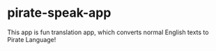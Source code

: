 # pirate-speak-app

This app is fun translation app, which converts normal English texts to Pirate Language!
